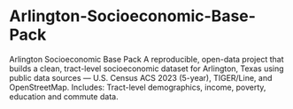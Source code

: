 # Arlington-Socioeconomic-Base-Pack
Arlington Socioeconomic Base Pack A reproducible, open-data project that builds a clean, tract-level socioeconomic dataset for Arlington, Texas using public data sources — U.S. Census ACS 2023 (5-year), TIGER/Line, and OpenStreetMap. Includes: Tract-level demographics, income, poverty, education and commute data.
